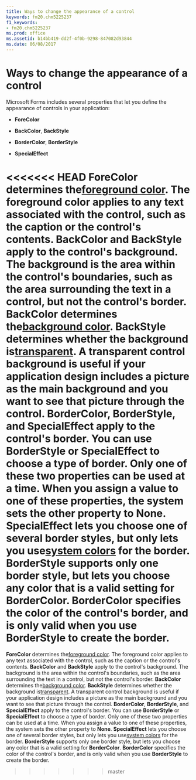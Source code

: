 ```yaml
---
title: Ways to change the appearance of a control
keywords: fm20.chm5225237
f1_keywords:
- fm20.chm5225237
ms.prod: office
ms.assetid: b14bb419-dd2f-4f0b-9298-847082d93844
ms.date: 06/08/2017
---
```



# Ways to change the appearance of a control

Microsoft Forms includes several properties that let you define the appearance of controls in your application:



-  **ForeColor**
    
-  **BackColor**, **BackStyle**
    
-  **BorderColor**, **BorderStyle**
    
-  **SpecialEffect**
    

<<<<<<< HEAD
 **ForeColor** determines the[foreground color](../../Glossary/glossary-vba.md). The foreground color applies to any text associated with the control, such as the caption or the control's contents.
 **BackColor** and **BackStyle** apply to the control's background. The background is the area within the control's boundaries, such as the area surrounding the text in a control, but not the control's border. **BackColor** determines the[background color](../../Glossary/glossary-vba.md).  **BackStyle** determines whether the background is[transparent](../../Glossary/glossary-vba.md). A transparent control background is useful if your application design includes a picture as the main background and you want to see that picture through the control.
 **BorderColor**, **BorderStyle**, and **SpecialEffect** apply to the control's border. You can use **BorderStyle** or **SpecialEffect** to choose a type of border. Only one of these two properties can be used at a time. When you assign a value to one of these properties, the system sets the other property to **None**. **SpecialEffect** lets you choose one of several border styles, but only lets you use[system colors](../../Glossary/glossary-vba.md) for the border. **BorderStyle** supports only one border style, but lets you choose any color that is a valid setting for **BorderColor**. **BorderColor** specifies the color of the control's border, and is only valid when you use **BorderStyle** to create the border.
=======
 **ForeColor** determines the[foreground color](../../Glossary/glossary-vba.md#foreground-color). The foreground color applies to any text associated with the control, such as the caption or the control's contents.
 **BackColor** and **BackStyle** apply to the control's background. The background is the area within the control's boundaries, such as the area surrounding the text in a control, but not the control's border. **BackColor** determines the[background color](../../Glossary/glossary-vba.md#background-color).  **BackStyle** determines whether the background is[transparent](../../Glossary/glossary-vba.md#transparent). A transparent control background is useful if your application design includes a picture as the main background and you want to see that picture through the control.
 **BorderColor**, **BorderStyle**, and **SpecialEffect** apply to the control's border. You can use **BorderStyle** or **SpecialEffect** to choose a type of border. Only one of these two properties can be used at a time. When you assign a value to one of these properties, the system sets the other property to **None**. **SpecialEffect** lets you choose one of several border styles, but only lets you use[system colors](../../Glossary/glossary-vba.md#system-colors) for the border. **BorderStyle** supports only one border style, but lets you choose any color that is a valid setting for **BorderColor**. **BorderColor** specifies the color of the control's border, and is only valid when you use **BorderStyle** to create the border.
>>>>>>> master

